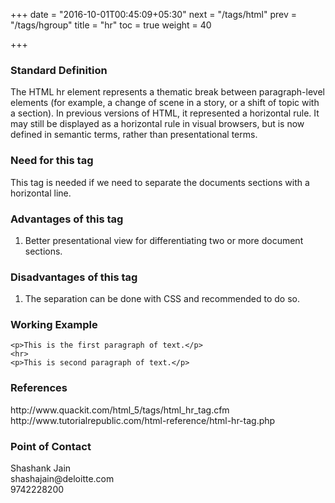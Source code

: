 +++
date = "2016-10-01T00:45:09+05:30"
next = "/tags/html"
prev = "/tags/hgroup"
title = "hr"
toc = true
weight = 40

+++

<h3>Standard Definition</h3>
The HTML hr element represents a thematic break between paragraph-level elements (for example, a change of scene in a story, or a shift of topic with a section). In previous versions of HTML, it represented a horizontal rule. It may still be displayed as a horizontal rule in visual browsers, but is now defined in semantic terms, rather than presentational terms.

<h3>Need for this tag</h3>
This tag is needed if we need to separate the documents sections with a horizontal line.

<h3>Advantages of this tag</h3>
<ol>
  <li>Better presentational view for differentiating two or more document sections.</li>
</ol>

<h3>Disadvantages of this tag</h3>
<ol>
  <li>The separation can be done with CSS and recommended to do so.</li>
</ol>

<h3>Working Example</h3>

    <p>This is the first paragraph of text.</p>
    <hr>
    <p>This is second paragraph of text.</p>

<h3>References</h3>
http://www.quackit.com/html_5/tags/html_hr_tag.cfm
<br>
http://www.tutorialrepublic.com/html-reference/html-hr-tag.php


<h3>Point of Contact</h3>
Shashank Jain <br>
shashajain@deloitte.com <br>
9742228200
